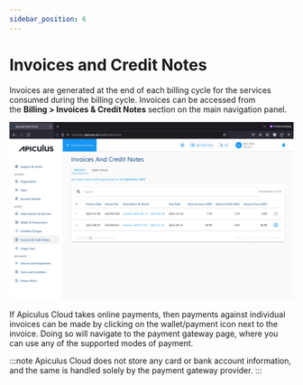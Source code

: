 ```yaml
---
sidebar_position: 6
---
```

# Invoices and Credit Notes
Invoices are generated at the end of each billing cycle for the services consumed during the billing cycle. Invoices can be accessed from the **Billing > Invoices & Credit Notes** section on the main navigation panel.

![Invoices and Credit Notes](img/InvoicesandCreditNotes.png)

If Apiculus Cloud takes online payments, then payments against individual invoices can be made by clicking on the wallet/payment icon next to the invoice. Doing so will navigate to the payment gateway page, where you can use any of the supported modes of payment.

:::note
Apiculus Cloud does not store any card or bank account information, and the same is handled solely by the payment gateway provider.
:::
